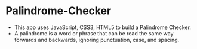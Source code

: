 # Palindrome-Checker
* This app uses JavaScript, CSS3, HTML5 to build a Palindrome Checker.
* A palindrome is a word or phrase that can be read the same way forwards and backwards, ignoring punctuation, case, and spacing.
